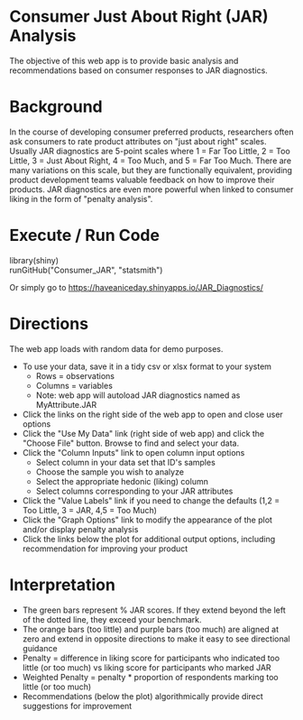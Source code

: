 # Consumer Just About Right (JAR) Analysis
The objective of this web app is to provide basic analysis and recommendations based on consumer responses to JAR diagnostics.

# Background
In the course of developing consumer preferred products, researchers often ask consumers to rate product attributes on "just about right" scales.  Usually JAR diagnostics are 5-point scales where 1 = Far Too Little, 2 = Too Little, 3 = Just About Right, 4 = Too Much, and 5 = Far Too Much.  There are many variations on this scale, but they are functionally equivalent, providing product development teams valuable feedback on how to improve their products.  JAR diagnostics are even more powerful when linked to consumer liking in the form of "penalty analysis".  

# Execute / Run Code
library(shiny) <br>
runGitHub("Consumer_JAR", "statsmith")

Or simply go to https://haveaniceday.shinyapps.io/JAR_Diagnostics/

# Directions
The web app loads with random data for demo purposes.
* To use your data, save it in a tidy csv or xlsx format to your system
  * Rows = observations
  * Columns = variables
  * Note: web app will autoload JAR diagnostics named as MyAttribute.JAR
* Click the links on the right side of the web app to open and close user options
* Click the "Use My Data" link (right side of web app) and click the "Choose File" button.  Browse to find and select your data.
* Click the "Column Inputs" link to open column input options
  * Select column in your data set that ID's samples
  * Choose the sample you wish to analyze
  * Select the appropriate hedonic (liking) column
  * Select columns corresponding to your JAR attributes
* Click the "Value Labels" link if you need to change the defaults (1,2 = Too Little, 3 = JAR, 4,5 = Too Much)
* Click the "Graph Options" link to modify the appearance of the plot and/or display penalty analysis
* Click the links below the plot for additional output options, including recommendation for improving your product

# Interpretation
* The green bars represent % JAR scores.  If they extend beyond the left of the dotted line, they exceed your benchmark.
* The orange bars (too little) and purple bars (too much) are aligned at zero and extend in opposite directions to make it easy to see directional guidance
* Penalty = difference in liking score for participants who indicated too little (or too much) vs liking score for participants who marked JAR
* Weighted Penalty = penalty * proportion of respondents marking too little (or too much)
* Recommendations (below the plot) algorithmically provide direct suggestions for improvement

